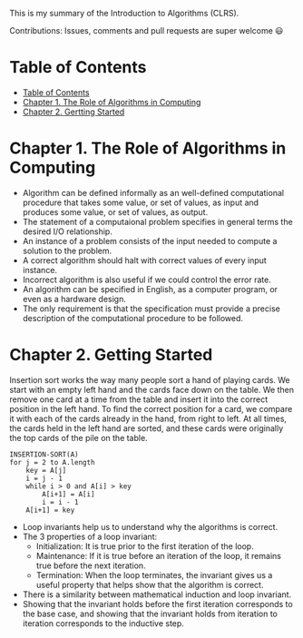 This is my summary of the Introduction to Algorithms (CLRS).

Contributions: Issues, comments and pull requests are super welcome 😃

<!-- TOC depthFrom:1 depthTo:6 withLinks:1 updateOnSave:1 orderedList:0 -->
# Table of Contents
- [Table of Contents](#table-of-contents)
- [Chapter 1. The Role of Algorithms in Computing](#Chapter-1-The-Role-of-Algorithms-in-Computing)
- [Chapter 2. Gertting Started](#Chapter-2-Getting-Started)
<!-- /TOC -->

# Chapter 1. The Role of Algorithms in Computing
 - Algorithm can be defined informally as an well-defined computational procedure that takes some value, or set of values, as input and produces some value, or set of values, as output.
 - The statement of a computaional problem specifies in general terms the desired I/O relationship.
 - An instance of a problem consists of the input needed to compute a solution to the problem.
 - A correct algorithm should halt with correct values of every input instance.
 - Incorrect algorithm is also useful if we could control the error rate.
 - An algorithm can be specified in English, as a computer program, or even as a hardware design.
 - The only requirement is that the specification must provide a precise description of the computational procedure to be followed.
 
# Chapter 2. Getting Started
Insertion sort works the way many people sort a hand of playing cards. We start with an empty left hand and the cards face down on the table. We then remove one card at a time from the table and insert it into the correct position in the left hand. To find the correct position for a card, we compare it with each of the cards already in the hand, from right to left.  At all times, the cards held in the left hand are sorted, and these cards
were originally the top cards of the pile on the table.

    INSERTION-SORT(A)
    for j = 2 to A.length
    	key = A[j]
    	i = j - 1
    	while i > 0 and A[i] > key
    		A[i+1] = A[i]
    		i = i - 1
    	A[i+1] = key

 - Loop invariants help us to understand why the algorithms is correct.
 - The 3 properties of a loop invariant:
	 - Initialization: It is true prior to the first iteration of the loop.
	 - Maintenance: If it is true before an iteration of the loop, it remains true before the next iteration.
	 - Termination: When the loop terminates, the invariant gives us a useful property that helps show that the algorithm is correct.
 - There is a similarity between mathematical induction and loop invariant.
 - Showing that the invariant holds before the first iteration corresponds to the base case, and showing that the invariant holds from iteration to iteration corresponds to the inductive step.

